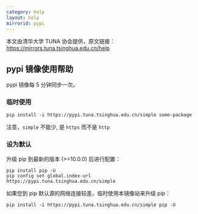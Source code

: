 ```yaml
---
category: help
layout: help
mirrorid: pypi
---
```


本文由清华大学 TUNA 协会提供，原文链接：<https://mirrors.tuna.tsinghua.edu.cn/help>


## pypi 镜像使用帮助

pypi 镜像每 5 分钟同步一次。

### 临时使用

```
pip install -i https://pypi.tuna.tsinghua.edu.cn/simple some-package
```

注意，`simple` 不能少, 是 `https` 而不是 `http`

### 设为默认

升级 pip 到最新的版本 (>=10.0.0) 后进行配置：

```
pip install pip -U
pip config set global.index-url https://pypi.tuna.tsinghua.edu.cn/simple
```

如果您到 pip 默认源的网络连接较差，临时使用本镜像站来升级 pip：

```
pip install -i https://pypi.tuna.tsinghua.edu.cn/simple pip -U
```
